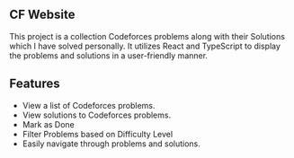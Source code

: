 ## CF Website

This project is a collection Codeforces problems along with their Solutions which I have solved personally. It utilizes React and TypeScript to display the problems and solutions in a user-friendly manner.

## Features

-   View a list of Codeforces problems.
-   View solutions to Codeforces problems.
-   Mark as Done
-   Filter Problems based on Difficulty Level
-   Easily navigate through problems and solutions.
